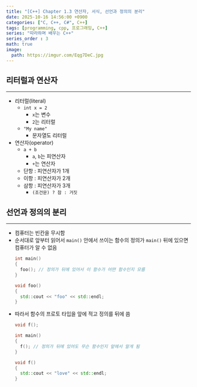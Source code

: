 ```yaml
---
title: "[C++] Chapter 1.3 연산자, 서식, 선언과 정의의 분리"
date: 2025-10-16 14:56:00 +0900
categories: ["C, C++, C#", C++]
tags: [programming, cpp, 프로그래밍, C++]
series: "따라하며 배우는 C++"
series_order : 3
math: true
image:
  path: https://imgur.com/Eqg7DeC.jpg
---
```


## 리터럴과 연산자

---

- 리터럴(literal)
  - `int x = 2`
    - `x`는 변수
    - `2`는 리터럴
  - `"My name"`
    - 문자열도 리터럴
- 연산자(operator)
  - `a + b`
    - `a`, `b`는 피연산자
    - `+`는 연산자
  - 단항 : 피연산자가 1개
  - 이항 : 피연산자가 2개
  - 삼항 : 피연산자가 3개
    - `(조건문) ? 참 : 거짓`

## 선언과 정의의 분리

---

- 컴퓨터는 빈칸을 무시함
- 순서대로 앞부터 읽어서 `main()` 안에서 쓰이는 함수의 정의가 `main()` 뒤에 있으면 컴퓨터가 알 수 없음
  ```cpp
  int main()
  {
    foo(); // 정의가 뒤에 있어서 이 함수가 어떤 함수인지 모름 
  }

  void foo()
  {
    std::cout << "foo" << std::endl;
  }
  ```
- 따라서 함수의 프로토 타입을 앞에 적고 정의를 뒤에 씀
  ```cpp
  void f();

  int main()
  {
    f(); // 정의가 뒤에 있어도 무슨 함수인지 앞에서 알게 됨
  }

  void f()
  {
    std::cout << "love" << std::endl;
  }
  ```
